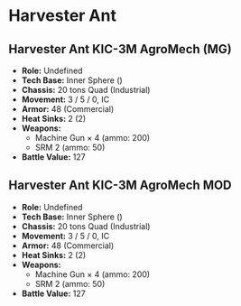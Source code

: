 # Harvester Ant
## Harvester Ant KIC-3M AgroMech (MG)
- **Role:** Undefined
- **Tech Base:** Inner Sphere ()
- **Chassis:** 20 tons Quad (Industrial)
- **Movement:** 3 / 5 / 0, IC
- **Armor:** 48 (Commercial)
- **Heat Sinks:** 2 (2)
- **Weapons:**
  - Machine Gun × 4 (ammo: 200)
  - SRM 2 (ammo: 50)
- **Battle Value:** 127

## Harvester Ant KIC-3M AgroMech MOD
- **Role:** Undefined
- **Tech Base:** Inner Sphere ()
- **Chassis:** 20 tons Quad (Industrial)
- **Movement:** 3 / 5 / 0, IC
- **Armor:** 48 (Commercial)
- **Heat Sinks:** 2 (2)
- **Weapons:**
  - Machine Gun × 4 (ammo: 200)
  - SRM 2 (ammo: 50)
- **Battle Value:** 127

